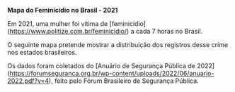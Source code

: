 **Mapa do Feminicídio no Brasil - 2021**


Em 2021, uma mulher foi vítima de [feminicídio] (https://www.politize.com.br/feminicidio/) a cada 7 horas no Brasil.

O seguinte mapa pretende mostrar a distribuição dos registros desse crime nos estados brasileiros.

Os dados foram coletados do [Anuário de Segurança Pública de 2022] (https://forumseguranca.org.br/wp-content/uploads/2022/06/anuario-2022.pdf?v=4), feito pelo Fórum Brasileiro de Segurança Pública. 
